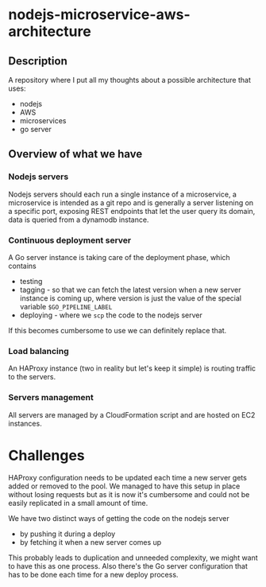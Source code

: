 # nodejs-microservice-aws-architecture


## Description

A repository where I put all my thoughts about a possible architecture that uses:

 * nodejs
 * AWS
 * microservices
 * go server

## Overview of what we have

### Nodejs servers

Nodejs servers should each run a single instance of a microservice, a microservice is intended as a git repo and is generally a server listening on a specific port, exposing REST endpoints that let the user query its domain, data is queried from a dynamodb instance.

### Continuous deployment server

A Go server instance is taking care of the deployment phase, which contains 

* testing
* tagging - so that we can fetch the latest version when a new server instance is coming up, where version is just the value of the special variable `$GO_PIPELINE_LABEL`
* deploying - where we `scp` the code to the nodejs server 

If this becomes cumbersome to use we can definitely replace that.

### Load balancing

An HAProxy instance (two in reality but let's keep it simple) is routing traffic to the servers.

### Servers management

All servers are managed by a CloudFormation script and are hosted on EC2 instances.

# Challenges

HAProxy configuration needs to be updated each time a new server gets added or removed to the pool. We managed to have this setup in place without losing requests but as it is now it's cumbersome and could not be easily replicated in a small amount of time.

We have two distinct ways of getting the code on the nodejs server

 * by pushing it during a deploy
 * by fetching it when a new server comes up

This probably leads to duplication and unneeded complexity, we might want to have this as one process.
Also there's the Go server configuration that has to be done each time for a new deploy process.
